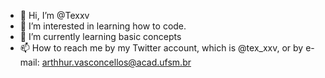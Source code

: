 - 👋 Hi, I’m @Texxv
- 👀 I’m interested in learning how to code.
- 🌱 I’m currently learning basic concepts
- 📫 How to reach me by my Twitter account, which is @tex_xxv, or by e-mail: arthhur.vasconcellos@acad.ufsm.br
<!---
Texxv/Texxv is a ✨ special ✨ repository because its `README.md` (this file) appears on your GitHub profile.
You can click the Preview link to take a look at your changes.
--->

